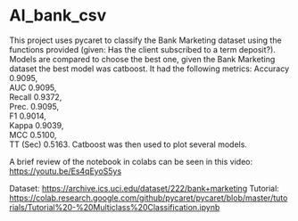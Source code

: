 # AI_bank_csv

This project uses pycaret to classify the Bank Marketing dataset using the functions provided 
(given: Has the client subscribed to a term deposit?). 
Models are compared to choose the best one, given the Bank Marketing dataset the best model was catboost. 
It had the following metrics: 
Accuracy 0.9095,		
AUC 0.9095,		
Recall 0.9372,		
Prec. 0.9095,		
F1 0.9014,		
Kappa	0.9039,	 
MCC 0.5100,		
TT (Sec) 0.5163. 
Catboost was then used to plot several models.

A brief review of the notebook in colabs can be seen in this video:
https://youtu.be/Es4qEyoS5ys

Dataset: https://archive.ics.uci.edu/dataset/222/bank+marketing
Tutorial: https://colab.research.google.com/github/pycaret/pycaret/blob/master/tutorials/Tutorial%20-%20Multiclass%20Classification.ipynb
